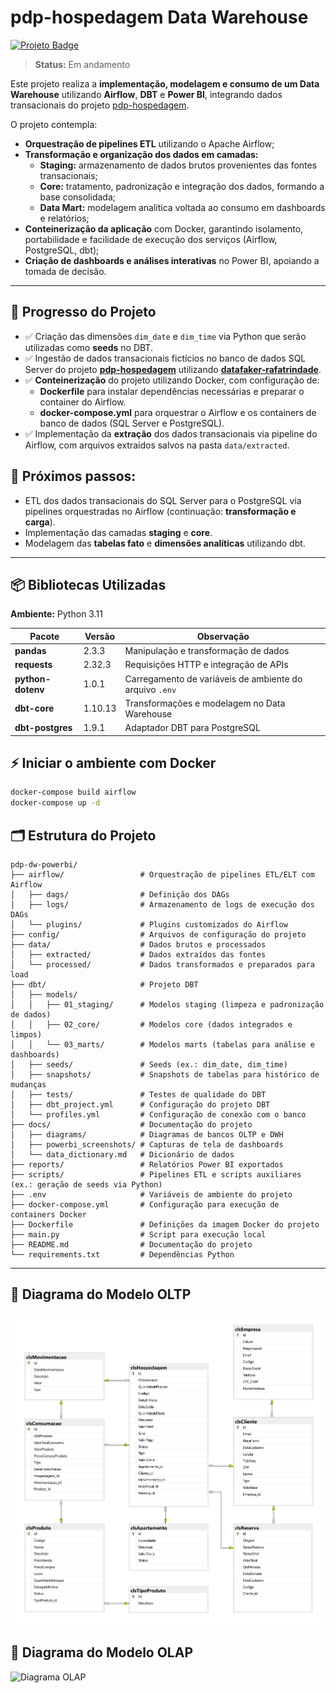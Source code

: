 # pdp-hospedagem Data Warehouse
[![Projeto Badge](https://img.shields.io/badge/-pdp--hospedagem-2B5482?style=flat-square&logo=github&logoColor=fff)](https://github.com/rafa-trindade/pdp-hospedagem)

> **Status:** Em andamento  

Este projeto realiza a **implementação, modelagem e consumo de um Data Warehouse** utilizando **Airflow**, **DBT** e **Power BI**, integrando dados transacionais do projeto [pdp-hospedagem](https://github.com/rafa-trindade/pdp-hospedagem).  

O projeto contempla:  
- **Orquestração de pipelines ETL** utilizando o Apache Airflow;  
- **Transformação e organização dos dados em camadas:**  
  - **Staging:** armazenamento de dados brutos provenientes das fontes transacionais;  
  - **Core:** tratamento, padronização e integração dos dados, formando a base consolidada;  
  - **Data Mart:** modelagem analítica voltada ao consumo em dashboards e relatórios;  
- **Conteinerização da aplicação** com Docker, garantindo isolamento, portabilidade e facilidade de execução dos serviços (Airflow, PostgreSQL, dbt);  
- **Criação de dashboards e análises interativas** no Power BI, apoiando a tomada de decisão.

---

## 📍 Progresso do Projeto

- ✅ Criação das dimensões `dim_date` e `dim_time` via Python que serão utilizadas como **seeds** no DBT.  
- ✅ Ingestão de dados transacionais fictícios no banco de dados SQL Server do projeto [**pdp-hospedagem**](https://github.com/rafa-trindade/pdp-hospedagem) utilizando [**datafaker-rafatrindade**](https://github.com/rafa-trindade/datafaker-rafatrindade).
- ✅ **Conteinerização** do projeto utilizando Docker, com configuração de:
  - **Dockerfile** para instalar dependências necessárias e preparar o container do Airflow.
  - **docker-compose.yml** para orquestrar o Airflow e os containers de banco de dados (SQL Server e PostgreSQL).  
- ✅ Implementação da **extração** dos dados transacionais via pipeline do Airflow, com arquivos extraídos salvos na pasta `data/extracted`.  


## 🚧 Próximos passos:
- ETL dos dados transacionais do SQL Server para o PostgreSQL via pipelines orquestradas no Airflow (continuação: **transformação e carga**).  
- Implementação das camadas **staging** e **core**.  
- Modelagem das **tabelas fato** e **dimensões analíticas** utilizando dbt.

---

## 📦 Bibliotecas Utilizadas

**Ambiente:** Python 3.11  

| Pacote            | Versão  | Observação |
|-------------------|---------|------------|
| **pandas**         | 2.3.3    | Manipulação e transformação de dados |
| **requests**       | 2.32.3   | Requisições HTTP e integração de APIs |
| **python-dotenv**  | 1.0.1    | Carregamento de variáveis de ambiente do arquivo `.env` |
| **dbt-core**       | 1.10.13  | Transformações e modelagem no Data Warehouse |
| **dbt-postgres**   | 1.9.1    | Adaptador DBT para PostgreSQL |

## ⚡ Iniciar o ambiente com Docker

```bash
docker-compose build airflow
docker-compose up -d
```

## 🗂️ Estrutura do Projeto

```text
pdp-dw-powerbi/
├── airflow/                 # Orquestração de pipelines ETL/ELT com Airflow
│   ├── dags/                # Definição dos DAGs
│   ├── logs/                # Armazenamento de logs de execução dos DAGs
│   └── plugins/             # Plugins customizados do Airflow
├── config/                  # Arquivos de configuração do projeto
├── data/                    # Dados brutos e processados
│   ├── extracted/           # Dados extraídos das fontes
│   └── processed/           # Dados transformados e preparados para load
├── dbt/                     # Projeto DBT
│   ├── models/              
│   │   ├── 01_staging/      # Modelos staging (limpeza e padronização de dados)
│   │   ├── 02_core/         # Modelos core (dados integrados e limpos)
│   │   └── 03_marts/        # Modelos marts (tabelas para análise e dashboards)
│   ├── seeds/               # Seeds (ex.: dim_date, dim_time)
│   ├── snapshots/           # Snapshots de tabelas para histórico de mudanças
│   ├── tests/               # Testes de qualidade do DBT
│   ├── dbt_project.yml      # Configuração do projeto DBT
│   └── profiles.yml         # Configuração de conexão com o banco
├── docs/                    # Documentação do projeto
│   ├── diagrams/            # Diagramas de bancos OLTP e DWH
│   ├── powerbi_screenshots/ # Capturas de tela de dashboards
│   └── data_dictionary.md   # Dicionário de dados
├── reports/                 # Relatórios Power BI exportados
├── scripts/                 # Pipelines ETL e scripts auxiliares (ex.: geração de seeds via Python)
├── .env                     # Variáveis de ambiente do projeto
├── docker-compose.yml       # Configuração para execução de containers Docker
├── Dockerfile               # Definições da imagem Docker do projeto
├── main.py                  # Script para execução local
├── README.md                # Documentação do projeto
└── requirements.txt         # Dependências Python
```

---

## 🧩 Diagrama do Modelo OLTP
![Diagrama OLTP](docs/diagrams/oltp_model.png)

## 🧠 Diagrama do Modelo OLAP
![Diagrama OLAP](docs/diagrams/olap_model.png)